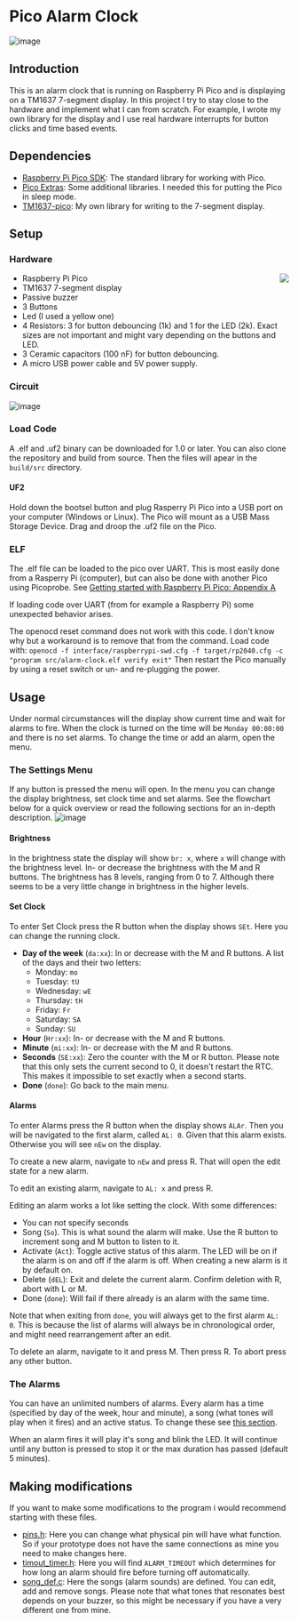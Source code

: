 # Pico Alarm Clock

![image](images/showcase.jpg)
## Introduction
This is an alarm clock that is running on Raspberry Pi Pico and is displaying
on a TM1637 7-segment display. In this project I try to stay close to the
hardware and implement what I can from scratch. For example, I wrote my own
library for the display and I use real hardware interrupts for button clicks and
time based events.

## Dependencies
* [Raspberry Pi Pico SDK](https://github.com/raspberrypi/pico-sdk): The
  standard library for working with Pico.
* [Pico Extras](https://github.com/raspberrypi/pico-extras): Some additional
  libraries. I needed this for putting the Pico in sleep mode.
* [TM1637-pico](https://github.com/wahlencraft/TM1637-pico): My own library for
  writing to the 7-segment display.

## Setup
### Hardware

<img style="float: right;" src="images/components.jpg"/>

* Raspberry Pi Pico
* TM1637 7-segment display
* Passive buzzer
* 3 Buttons
* Led (I used a yellow one)
* 4 Resistors: 3 for button debouncing (1k) and 1 for the LED (2k). Exact
  sizes are not important and might vary depending on the buttons and LED.
* 3 Ceramic capacitors (100 nF) for button debouncing.
* A micro USB power cable and 5V power supply.


### Circuit
![image](images/circuit.png)

### Load Code
A .elf and .uf2 binary can be downloaded for 1.0 or later. You can also clone the repository and build from source. Then the files will apear in the `build/src` directory.

#### UF2
Hold down the bootsel button and plug Rasperry Pi Pico into a USB port on your computer (Windows or Linux). The Pico will mount as a USB Mass Storage
Device. Drag and droop the .uf2 file on the Pico.

### ELF
The .elf file can be loaded to the pico over UART. This is most easily done from a Rasperry Pi (computer), but can also be done with another Pico using Picoprobe. See [Getting started with Raspberry Pi Pico: Appendix A](https://datasheets.raspberrypi.org/pico/getting-started-with-pico.pdf)

If loading code over UART (from for example a Raspberry Pi) some unexpected
behavior arises.

The openocd reset command does not work with this code. I don't know why but a
workaround is to remove that from the command. Load code with:
`openocd -f interface/raspberrypi-swd.cfg -f target/rp2040.cfg -c "program src/alarm-clock.elf verify exit"`
Then restart the Pico manually by using a reset switch or un- and re-plugging the
power.

## Usage
Under normal circumstances will the display show current time and wait for
alarms to fire. When the clock is turned on the time will be `Monday 00:00:00`
and there is no set alarms. To change the time or add an alarm, open the menu.
### The Settings Menu
If any button is pressed the menu will open. In the menu you can change the
display brightness, set clock time and set alarms. See the flowchart below for
a quick overview or read the following sections for an in-depth description.
![image](images/MenuFlow.png)
#### Brightness
In the brightness state the display will show `br: x`, where `x` will change with
the brightness level. In- or decrease the brightness with the M and R buttons.
The brightness has 8 levels, ranging from 0 to 7. Although there seems to be
a very little change in brightness in the higher levels.
#### Set Clock
To enter Set Clock press the R button when the display shows `SEt`. Here you
can change the running clock.
- **Day of the week** (`da:xx`): In or decrease with the M and R buttons.
  A list of the days and their two letters:
  - Monday: `mo`
  - Tuesday: `tU`
  - Wednesday: `wE`
  - Thursday: `tH`
  - Friday: `Fr`
  - Saturday: `SA`
  - Sunday: `SU`
- **Hour** (`Hr:xx`): In- or decrease with the M and R buttons.
- **Minute** (`mi:xx`): In- or decrease with the M and R buttons.
- **Seconds** (`SE:xx`): Zero the counter with the M or R button. Please note
  that this only sets the current second to 0, it doesn't restart the RTC. This
  makes it impossible to set exactly when a second starts.
- **Done** (`done`): Go back to the main menu.
#### Alarms
To enter Alarms press the R button when the display shows `ALAr`. Then you will
be navigated to the first alarm, called `AL: 0`. Given that this alarm exists.
Otherwise you will see `nEw` on the display.

To create a new alarm, navigate to `nEw` and press R. That will open the edit
state for a new alarm.

To edit an existing alarm, navigate to `AL: x` and press R.

Editing an alarm works a lot like setting the clock. With some differences:
- You can not specify seconds
- Song (`So`). This is what sound the alarm will make. Use the
  R button to increment song and M button to listen to it.
- Activate (`Act`): Toggle active status of this alarm. The LED will be on if
  the alarm is on and off if the alarm is off. When creating a new alarm is it
  by default on.
- Delete (`dEL`): Exit and delete the current alarm. Confirm deletion with R,
  abort with L or M.
- Done (`done`): Will fail if there already is an alarm with the same time.

Note that when exiting from `done`, you will always get to the first alarm
`AL: 0`. This is because the list of alarms will always be in chronological
order, and might need rearrangement after an edit.

To delete an alarm, navigate to it and press M. Then press R. To abort press
any other button.
### The Alarms
You can have an unlimited numbers of alarms. Every alarm has a time (specified
by day of the week, hour and minute), a song (what tones will play when it
fires) and an active status. To change these see [this section](#alarms).

When an alarm fires it will play it's song and blink the LED. It will continue
until any button is pressed to stop it or the max duration has passed (default
5 minutes).

## Making modifications
If you want to make some modifications to the program i would recommend
starting with these files.

* [pins.h](src/pins.h): Here you can change what physical pin will have what
  function. So if your prototype does not have the same connections as mine you
  need to make changes here.
* [timout_timer.h](src/timeout_timer.h): Here you will find `ALARM_TIMEOUT`
  which determines for how long an alarm should fire before turning off
  automatically.
* [song_def.c](src/song_def.c): Here the songs (alarm sounds) are
  defined. You can edit, add and remove songs. Please note that what tones that
  resonates best depends on your buzzer, so this might be necessary if you have
  a very different one from mine.
